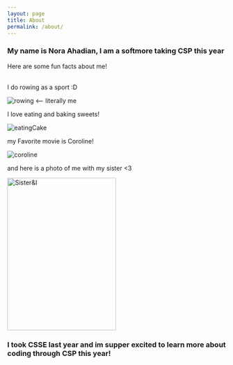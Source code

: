 ```yaml
---
layout: page
title: About
permalink: /about/
---
```

### My name is Nora Ahadian, I am a softmore taking CSP this year

Here are some fun facts about me!

<br>
I do rowing as a sport :D

![rowing]({{site.baseurl}}/images/Row.gif) <-- literally me

I love eating and baking sweets!

![eatingCake]({{site.baseurl}}/images/cake.png)

my Favorite movie is Coroline! 

![coroline]({{site.baseurl}}/images/coroline.webp)

and here is a photo of me with my sister <3

<img src="{{site.baseurl}}/images/sister.jpg" alt="Sister&I" width="250" height="350">

### I took CSSE last year and im supper excited to learn more about coding through CSP this year!

<script src="https://utteranc.es/client.js"
        repo="{{ site.github_username }}/{{ site.github_repo | default: site.baseurl | remove: "/" }}"
        issue-term="title"
        label="blogpost-comment"
        theme="github-light"
        crossorigin="anonymous"
        async>
</script>